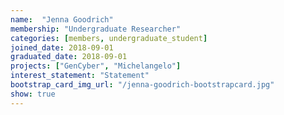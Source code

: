 ```yaml
---
name:  "Jenna Goodrich"
membership: "Undergraduate Researcher"
categories: [members, undergraduate_student]
joined_date: 2018-09-01
graduated_date: 2018-09-01
projects: ["GenCyber", "Michelangelo"]
interest_statement: "Statement"
bootstrap_card_img_url: "/jenna-goodrich-bootstrapcard.jpg"
show: true
---
```


